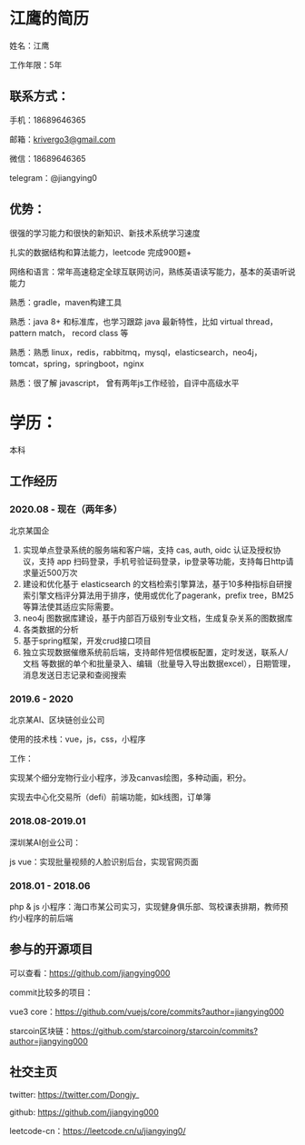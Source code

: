 # 江鹰的简历

姓名：江鹰

工作年限：5年

## 联系方式：

手机：18689646365

邮箱：krivergo3@gmail.com

微信：18689646365

telegram：@jiangying0

## 优势：

很强的学习能力和很快的新知识、新技术系统学习速度

扎实的数据结构和算法能力，leetcode 完成900题+

网络和语言：常年高速稳定全球互联网访问，熟练英语读写能力，基本的英语听说能力

熟悉：gradle，maven构建工具

熟悉：java 8+ 和标准库，也学习跟踪 java 最新特性，比如 virtual thread， pattern match， record class 等

熟悉：熟悉 linux，redis，rabbitmq，mysql，elasticsearch，neo4j，tomcat，spring，springboot，nginx

熟悉：很了解 javascript， 曾有两年js工作经验，自评中高级水平

# 学历：
本科

## 工作经历

### 2020.08 - 现在（两年多）

北京某国企

1. 实现单点登录系统的服务端和客户端，支持 cas, auth, oidc 认证及授权协议，支持 app 扫码登录，手机号验证码登录，ip登录等功能，支持每日http请求量近500万次
2. 建设和优化基于 elasticsearch 的文档检索引擎算法，基于10多种指标自研搜索引擎文档评分算法用于排序，使用或优化了pagerank，prefix tree，BM25等算法使其适应实际需要。
3. neo4j 图数据库建设，基于内部百万级别专业文档，生成复杂关系的图数据库
4. 各类数据的分析
5. 基于spring框架，开发crud接口项目
6. 独立实现数据催缴系统前后端，支持邮件短信模板配置，定时发送，联系人/文档 等数据的单个和批量录入、编辑（批量导入导出数据excel），日期管理，消息发送日志记录和查阅搜索


### 2019.6 - 2020

北京某AI、区块链创业公司

使用的技术栈：vue，js，css，小程序

工作：

实现某个细分宠物行业小程序，涉及canvas绘图，多种动画，积分。

实现去中心化交易所（defi）前端功能，如k线图，订单簿

### 2018.08-2019.01

深圳某AI创业公司：

js vue：实现批量视频的人脸识别后台，实现官网页面


### 2018.01 - 2018.06

php & js 小程序：海口市某公司实习，实现健身俱乐部、驾校课表排期，教师预约小程序的前后端

## 参与的开源项目
可以查看：https://github.com/jiangying000

commit比较多的项目：

vue3 core：https://github.com/vuejs/core/commits?author=jiangying000

starcoin区块链：https://github.com/starcoinorg/starcoin/commits?author=jiangying000

## 社交主页
twitter: https://twitter.com/Dongjy_

github: https://github.com/jiangying000

leetcode-cn：https://leetcode.cn/u/jiangying0/
